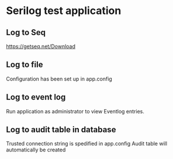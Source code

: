 # Serilog test application

## Log to Seq
https://getseq.net/Download

## Log to file
Configuration has been set up in app.config

## Log to event log
Run application as administrator to view Eventlog entries.

## Log to audit table in database
Trusted connection string is spedified in app.config
Audit table will automatically be created